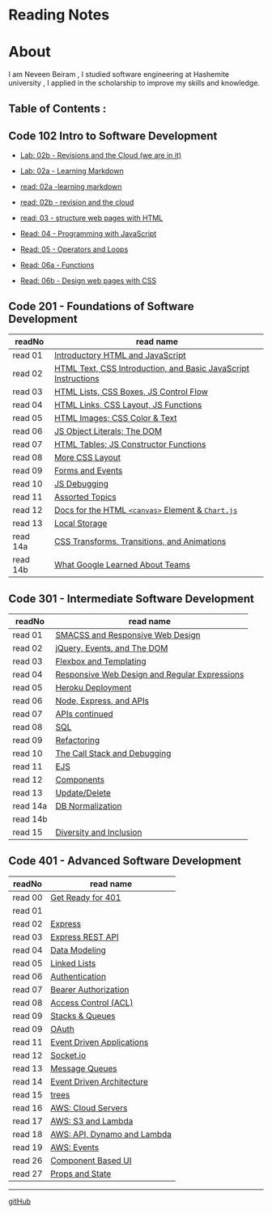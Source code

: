 # Reading Notes
# About
I am Neveen Beiram , I studied software engineering at Hashemite university , I applied in the scholarship to improve my skills and knowledge.

## Table of Contents :

## Code 102 Intro to Software Development

* [Lab: 02b - Revisions and the Cloud (we are in it)](README.md) 

* [Lab: 02a - Learning Markdown](Lab02a.md)

* [read: 02a -learning markdown](Read02a.md)

* [read: 02b - revision and the cloud](Read02b.md)

* [read: 03 - structure web pages with HTML](Read03.md)

* [Read: 04 - Programming with JavaScript](Read04.md)

* [Read: 05 - Operators and Loops](Read05.md)

* [Read: 06a - Functions](Read06a.md)

* [Read: 06b - Design web pages with CSS](Read06b.md)

## Code 201 - Foundations of Software Development



| readNo  | read name                                                                   |
|    ---  |  ---                                                                        |
| read 01 |[Introductory HTML and JavaScript](class-01.md)                              |
| read 02 |[HTML Text, CSS Introduction, and Basic JavaScript Instructions](class-02.md)|
| read 03 |[HTML Lists, CSS Boxes, JS Control Flow](class-03.md)                        |
| read 04 |[HTML Links, CSS Layout, JS Functions](class-04.md)                          |
| read 05 |[HTML Images; CSS Color & Text](class-05)                                    |
| read 06 |[JS Object Literals; The DOM](class-06.md)                                   |
| read 07 |[HTML Tables; JS Constructor Functions](class-07.md)                         |
| read 08 |[More CSS Layout](class-08.md)                                               |
| read 09 |[Forms and Events](class-09.md)                                              |
| read 10 |[JS Debugging](class-10.md)                                                  |
| read 11 |[Assorted Topics](class-11.md)                                               |
| read 12 |[Docs for the HTML `<canvas>` Element & `Chart.js`](class-12.md)             |
| read 13 |[Local Storage](class-13.md)                                                 | 
| read 14a|[CSS Transforms, Transitions, and Animations](class-14a.md)                  |
| read 14b|[What Google Learned About Teams](class-14b.md)                              |



## Code 301 - Intermediate Software Development


| readNo  | read name                                                                   |
|    ---  |  ---                                                                        |
| read 01 |[SMACSS and Responsive Web Design](301read01.md)                             |
| read 02 |[jQuery, Events, and The DOM](301read02.md)                                  |
| read 03 |[Flexbox and Templating](301read03.md)                                       |
| read 04 |[Responsive Web Design and Regular Expressions](301read04.md)                |
| read 05 |[Heroku Deployment](301read05.md)                                            |
| read 06 |[Node, Express, and APIs](301read06.md)                                      |
| read 07 |[APIs continued](301read07.md)                                               |
| read 08 |[SQL](301read08.md)                                                          |
| read 09 |[Refactoring](301read09.md)                                                  |
| read 10 |[The Call Stack and Debugging](301read10.md)                                 |
| read 11 |[EJS](301read11.md)                                                          |
| read 12 |[Components](301read12.md)                                                   |
| read 13 |[Update/Delete](301read13.md)                                                | 
| read 14a|[DB Normalization](301read14a.md)                 |
| read 14b|                             |
| read 15 |[Diversity and Inclusion](301read15.md)                |


## Code 401 - Advanced Software Development

| readNo  | read name                                               |
|    ---  |  ---                                                    |
| read 00 |[Get Ready for 401](getready401.md)                      |
| read 01 |[]()                                                     |
| read 02 |[Express](Express.md)                                    |
| read 03 |[Express REST API](ExpressRestAPI.md)                    |
| read 04 |[Data Modeling](DataModeling.md)                         |
| read 05 |[Linked Lists](LinkedLists.md)                           |
| read 06 |[Authentication](Authentication.md)                      |
| read 07 |[Bearer Authorization](BearerAuthorization.md)           |
| read 08 |[Access Control (ACL)](AccessControl.md)                 |
| read 09 |[Stacks & Queues](Stacks&Queues.md)                      |
| read 09 |[OAuth](OAuth.md)                                        |
| read 11 |[Event Driven Applications](EventDrivenApplications.md)  |
| read 12 |[Socket.io](Socket.io.md)                                | 
| read 13 |[Message Queues](MessageQueues.md)                       |
| read 14 |[Event Driven Architecture](eventDrivenArch.md)          |
| read 15 |[trees](Trees.md)                                        |
| read 16 |[AWS: Cloud Servers](AWSCloudServers.md)                 |
| read 17 |[ AWS: S3 and Lambda](AWSS3andLambda.md)                 |
| read 18 |[ AWS: API, Dynamo and Lambda](AWSAPIDynamoAndLambda.md) |
| read 19 |[AWS: Events](AWSEvents.md)                              |
| read 26 |[Component Based UI](ComponentBasedUI.md)                |
| read 27 |[Props and State](PropsandState.md)                      |
*****

[gitHub](https://github.com/NeveenBeiram)

